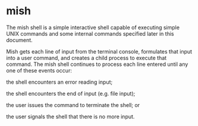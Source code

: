 mish
====

The mish shell is a simple interactive shell capable of executing simple UNIX commands and some internal commands specified later in this document.

Mish gets each line of input from the terminal console, formulates that input into a user command, and creates a child process to execute that command. The mish shell continues to process each line entered until any one of these events occur:

the shell encounters an error reading input;

the shell encounters the end of input (e.g. file input);

the user issues the command to terminate the shell; or

the user signals the shell that there is no more input.